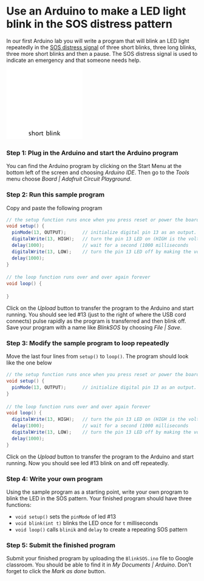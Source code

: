 # Use an Arduino to make a LED light blink in the SOS distress pattern
In our first Arduino lab you will write a program that will blink an LED light repeatedly in the [SOS distress signal](https://en.wikipedia.org/wiki/SOS) of three short blinks, three long blinks, three more short blinks and then a pause.  The SOS distress signal is used to indicate an emergency and that someone needs help.    
![](SOSblink.gif)  

### Step 1: Plug in the Arduino and start the Arduino program
You can find the Arduino program by clicking on the Start Menu at the bottom left of the screen and choosing *Arduino IDE*. Then go to the *Tools* menu choose *Board | Adafruit Circuit Playground*.  

### Step 2: Run this sample program
Copy and paste the following program
```java {.line-numbers}
// the setup function runs once when you press reset or power the board
void setup() { 
  pinMode(13, OUTPUT);      // initialize digital pin 13 as an output.
  digitalWrite(13, HIGH);   // turn the pin 13 LED on (HIGH is the voltage level)
  delay(1000);              // wait for a second (1000 milliseconds
  digitalWrite(13, LOW);    // turn the pin 13 LED off by making the voltage LOW
  delay(1000);           
}

// the loop function runs over and over again forever
void loop() {

}
```
Click on the *Upload* button to transfer the program to the Arduino and start running. You should see led #13 (just to the right of where the USB cord connects) pulse rapidly as the program is transferred and then blink off. Save your program with a name like *BlinkSOS* by choosing *File | Save*.

### Step 3: Modify the sample program to loop repeatedly
Move the last four lines from `setup()` to `loop()`. The program should look like the one below
```java {.line-numbers}
// the setup function runs once when you press reset or power the board
void setup() { 
  pinMode(13, OUTPUT);      // initialize digital pin 13 as an output.       
}

// the loop function runs over and over again forever
void loop() {
  digitalWrite(13, HIGH);   // turn the pin 13 LED on (HIGH is the voltage level)
  delay(1000);              // wait for a second (1000 milliseconds
  digitalWrite(13, LOW);    // turn the pin 13 LED off by making the voltage LOW
  delay(1000);    
}
```
Click on the *Upload* button to transfer the program to the Arduino and start running. Now you should see led #13 blink on and off repeatedly.  

### Step 4: Write your own program
Using the sample program as a starting point, write your own program to blink the LED in the SOS pattern.  Your finished program should have three functions:
- `void setup()` sets the `pinMode` of led #13
- `void blink(int t)` blinks the LED once for `t` milliseconds
- `void loop()` calls `blinik` and `delay` to create a repeating SOS pattern

### Step 5: Submit the finished program
Submit your finished program by uploading the `BlinkSOS.ino` file to Google classroom. You should be able to find it in *My Documents | Arduino*. Don't forget to click the *Mark as done* button.
